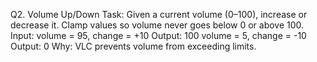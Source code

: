 Q2. Volume Up/Down
Task: Given a current volume (0–100), increase or decrease it.
Clamp values so volume never goes below 0 or above 100.
Input:
volume = 95, change = +10
Output: 100
volume = 5, change = -10
Output: 0
Why: VLC prevents volume from exceeding limits.